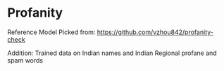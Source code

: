 # Profanity

Reference Model Picked from: https://github.com/vzhou842/profanity-check

Addition: Trained data on Indian names and Indian Regional profane and spam words
